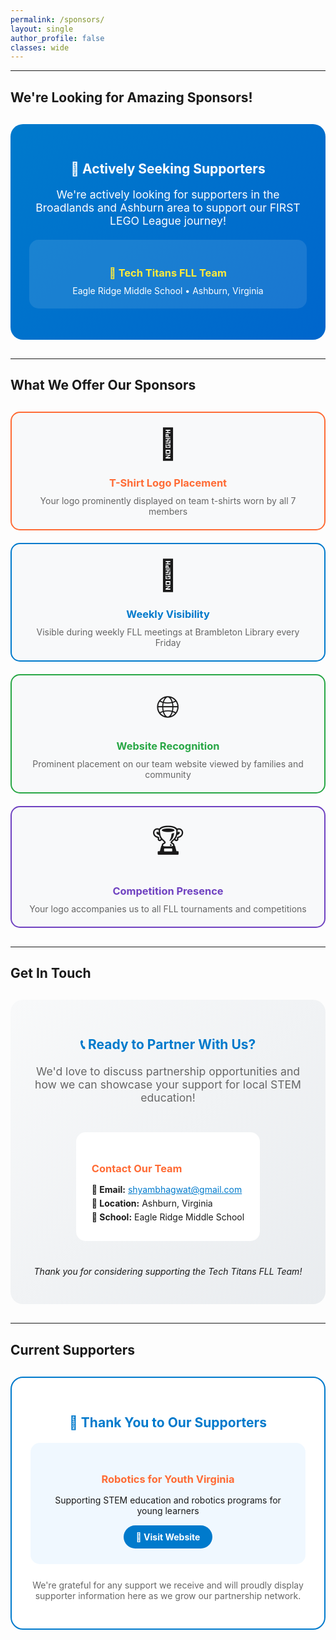 ```yaml
---
permalink: /sponsors/
layout: single
author_profile: false
classes: wide
---
```



---

## We're Looking for Amazing Sponsors!

<div style="text-align: center; background: linear-gradient(135deg, #007acc, #0066cc); color: white; padding: 30px; border-radius: 20px; margin: 30px 0;">
  <h2 style="color: white; margin-bottom: 15px;">🎯 Actively Seeking Supporters</h2>
  <p style="font-size: 1.1rem; margin-bottom: 20px;">We're actively looking for supporters in the Broadlands and Ashburn area to support our FIRST LEGO League journey!</p>
  
  <div style="background: rgba(255,255,255,0.1); padding: 20px; border-radius: 15px; margin: 20px 0;">
    <h3 style="color: #ffeb3b; margin-bottom: 10px;">🧱 Tech Titans FLL Team</h3>
    <p style="margin: 0;">Eagle Ridge Middle School • Ashburn, Virginia</p>
  </div>
</div>

---

## What We Offer Our Sponsors

<div style="display: grid; grid-template-columns: repeat(auto-fit, minmax(250px, 1fr)); gap: 20px; margin: 30px 0;">
  
  <div style="background: #f8f9fa; border: 2px solid #ff6b35; border-radius: 15px; padding: 20px; text-align: center;">
    <div style="font-size: 3rem; margin-bottom: 15px;">👕</div>
    <h3 style="color: #ff6b35; margin-bottom: 10px;">T-Shirt Logo Placement</h3>
    <p style="color: #666; margin: 0;">Your logo prominently displayed on team t-shirts worn by all 7 members</p>
  </div>
  
  <div style="background: #f8f9fa; border: 2px solid #007acc; border-radius: 15px; padding: 20px; text-align: center;">
    <div style="font-size: 3rem; margin-bottom: 15px;">📍</div>
    <h3 style="color: #007acc; margin-bottom: 10px;">Weekly Visibility</h3>
    <p style="color: #666; margin: 0;">Visible during weekly FLL meetings at Brambleton Library every Friday</p>
  </div>
  
  <div style="background: #f8f9fa; border: 2px solid #28a745; border-radius: 15px; padding: 20px; text-align: center;">
    <div style="font-size: 3rem; margin-bottom: 15px;">🌐</div>
    <h3 style="color: #28a745; margin-bottom: 10px;">Website Recognition</h3>
    <p style="color: #666; margin: 0;">Prominent placement on our team website viewed by families and community</p>
  </div>
  
  <div style="background: #f8f9fa; border: 2px solid #6f42c1; border-radius: 15px; padding: 20px; text-align: center;">
    <div style="font-size: 3rem; margin-bottom: 15px;">🏆</div>
    <h3 style="color: #6f42c1; margin-bottom: 10px;">Competition Presence</h3>
    <p style="color: #666; margin: 0;">Your logo accompanies us to all FLL tournaments and competitions</p>
  </div>
  
</div>

---

## Get In Touch

<div style="background: linear-gradient(135deg, #f8f9fa, #e9ecef); padding: 30px; border-radius: 20px; margin: 30px 0; text-align: center;">
  <h2 style="color: #007acc; margin-bottom: 20px;">📞 Ready to Partner With Us?</h2>
  <p style="font-size: 1.1rem; color: #666; margin-bottom: 25px;">We'd love to discuss partnership opportunities and how we can showcase your support for local STEM education!</p>
  
  <div style="background: white; padding: 25px; border-radius: 15px; display: inline-block; text-align: left; margin: 20px;">
    <h3 style="color: #ff6b35; margin-bottom: 15px;">Contact Our Team</h3>
    <p style="margin: 5px 0;"><strong>📧 Email:</strong> <a href="mailto:shyambhagwat@gmail.com" style="color: #007acc;">shyambhagwat@gmail.com</a></p>
    <p style="margin: 5px 0;"><strong>📍 Location:</strong> Ashburn, Virginia</p>
    <p style="margin: 5px 0;"><strong>🏢 School:</strong> Eagle Ridge Middle School</p>
  </div>
  
  <p style="margin-top: 20px; font-style: italic;">Thank you for considering supporting the Tech Titans FLL Team!</p>
</div>

---

## Current Supporters

<div style="text-align: center; background: white; border: 2px solid #007acc; border-radius: 20px; padding: 30px; margin: 30px 0;">
  <h2 style="color: #007acc; margin-bottom: 20px;">🙏 Thank You to Our Supporters</h2>
  
  <div style="background: #f0f8ff; padding: 25px; border-radius: 15px; margin: 20px 0;">
    <h3 style="color: #ff6b35; margin-bottom: 15px;">Robotics for Youth Virginia</h3>
    <p style="margin-bottom: 15px;">Supporting STEM education and robotics programs for young learners</p>
    <a href="https://www.roboticsforyouth.org/" target="_blank" style="background: #007acc; color: white; padding: 10px 20px; border-radius: 25px; text-decoration: none; font-weight: bold; display: inline-block;">
      🔗 Visit Website
    </a>
  </div>
  
  <p style="color: #666; margin-top: 25px;">We're grateful for any support we receive and will proudly display supporter information here as we grow our partnership network.</p>
</div>